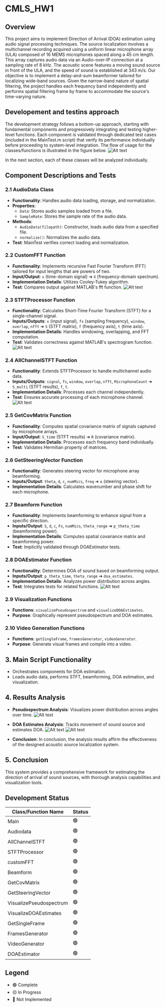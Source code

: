 # CMLS_HW1

## Overview
This project aims to implement Direction of Arrival (DOA) estimation using audio signal processing techniques. The source localization involves a multichannel recording acquired using a uniform linear microphone array (ULA) composed of 16 MEMS microphones spaced along a 45 cm length. This array captures audio data via an Audio-over-IP connection at a sampling rate of 8 kHz. The acoustic scene features a moving sound source in front of the ULA, and the speed of sound is established at 343 m/s.
Our objective is to implement a delay-and-sum beamformer tailored for localizing wide-band sources. Given the narrow-band nature of spatial filtering, the project handles each frequency band independently and performs spatial filtering frame by frame to accommodate the source's time-varying nature. 

##	Developement and testins approach
The development strategy follows a bottom-up approach, starting with fundamental components and progressively integrating and testing higher-level functions. Each component is validated through dedicated test cases (included in the MainTest.m script) that verify its performance individually before proceeding to system-level integration.
The flow of usage for the classes/functions is illustrated in the figure below.
![Alt text](/ReadmeFiles/MainDiagram.png)

In the next section, each of these classes will be analyzed individually.

## Component Descriptions and Tests
### 2.1 AudioData Class
- **Functionality**: Handles audio data loading, storage, and normalization.
- **Properties**: 
  - `Data`: Stores audio samples loaded from a file.
  - `SampleRate`: Stores the sample rate of the audio data.
- **Methods**:
  - `AudioData(filepath)`: Constructor, loads audio data from a specified file.
  - `normalize()`: Normalizes the audio data.
- **Test**: MainTest verifies correct loading and normalization.

### 2.2 CustomFFT Function
- **Functionality**: Implements recursive Fast Fourier Transform (FFT) tailored for input lengths that are powers of two.
- **Input/Output**: `x` (time-domain signal) ➔ `X` (frequency-domain spectrum).
- **Implementation Details**: Utilizes Cooley-Tukey algorithm.
- **Test**: Compares output against MATLAB's fft function.
![Alt text](/ReadmeFiles/Test_FFT.png)

### 2.3 STFTProcessor Function
- **Functionality**: Calculates Short-Time Fourier Transform (STFT) for a single-channel signal.
- **Inputs/Outputs**: `x` (input signal), `fs` (sampling frequency), `window`, `overlap`, `nfft` ➔ `S` (STFT matrix), `f` (frequency axis), `t` (time axis).
- **Implementation Details**: Handles windowing, overlapping, and FFT computation.
- **Test**: Validates correctness against MATLAB's spectrogram function.
![Alt text](/ReadmeFiles/Test_STFT.png)

### 2.4 AllChannelSTFT Function
- **Functionality**: Extends STFTProcessor to handle multichannel audio data.
- **Inputs/Outputs**: `signal`, `fs`, `window`, `overlap`, `nfft`, `MicrophoneCount` ➔ `S_multi` (STFT results), `f`, `t`.
- **Implementation Details**: Processes each channel independently.
- **Test**: Ensures accurate processing of each microphone channel.
![Alt text](/ReadmeFiles/Test_AllChannelSTFT.png)

### 2.5 GetCovMatrix Function
- **Functionality**: Computes spatial covariance matrix of signals captured by microphone arrays.
- **Input/Output**: `S_time` (STFT results) ➔ `R` (covariance matrix).
- **Implementation Details**: Processes each frequency band individually.
- **Test**: Validates Hermitian property of matrices.

### 2.6 GetSteeringVector Function
- **Functionality**: Generates steering vector for microphone array beamforming.
- **Inputs/Output**: `theta`, `d`, `c`, `numMics`, `freq` ➔ `a` (steering vector).
- **Implementation Details**: Calculates wavenumber and phase shift for each microphone.
  
### 2.7 Beamform Function
- **Functionality**: Implements beamforming to enhance signal from a specific direction.
- **Inputs/Output**: `S`, `d`, `c`, `Fs`, `numMics`, `theta_range` ➔ `p_theta_time` (beamforming power).
- **Implementation Details**: Computes spatial covariance matrix and beamforming power.
- **Test**: Implicitly validated through DOAEstimator tests.

### 2.8 DOAEstimator Function
- **Functionality**: Determines DOA of sound based on beamforming output.
- **Inputs/Output**: `p_theta_time`, `theta_range` ➔ `doa_estimates`.
- **Implementation Details**: Analyzes power distribution across angles.
- **Test**: Integrates tests for related functions.
![Alt text](/ReadmeFiles/Test_DOAEstimator.png)


### 2.9 Visualization Functions
- **Functions**: `visualizePseudospectrum` and `visualizeDOAEstimates`.
- **Purpose**: Graphically represent pseudospectrum and DOA estimates.

### 2.10 Video Generation Functions
- **Functions**: `getSingleFrame`, `framesGenerator`, `videoGenerator`.
- **Purpose**: Generate visual frames and compile into a video.

## 3. Main Script Functionality
- Orchestrates components for DOA estimation.
- Loads audio data, performs STFT, beamforming, DOA estimation, and visualization.

## 4. Results Analysis
- **Pseudospectrum Analysis**: Visualizes power distribution across angles over time.
![Alt text](/ReadmeFiles/Pseudospectrum.png)
- **DOA Estimates Analysis**: Tracks movement of sound source and estimates DOA.
![Alt text](/ReadmeFiles/DOAs_over_time.png)
![Alt text](/ReadmeFiles/ArrowSequence.jpg)

- **Conclusion**: In conclusion, the analysis results affirm the effectiveness of the designed acoustic source localization system.

## 5. Conclusion
This system provides a comprehensive framework for estimating the direction of arrival of sound sources, with thorough analysis capabilities and visualization tools.



## Development Status

| Class/Function Name       | Status          |
|---------------------------|-----------------|
| Main                      | :green_circle:  |
| Audiodata                 | :green_circle:  |
| AllChannelSTFT            | :green_circle:  |
| STFTProcessor             | :green_circle:  |
| customFFT                 | :green_circle:  |
| Beamform                  | :green_circle:  |
| GetCovMatrix              | :green_circle:  |
| GetSteeringVector         | :green_circle:  |
| VisualizePseudospectrum   | :green_circle:  |
| VisualizeDOAEstimates     | :green_circle:  |
| GetSingleFrame            | :green_circle:  |
| FramesGenerator           | :green_circle:  |
| VideoGenerator            | :green_circle:  |
| DOAEstimator              | :green_circle:  |


## Legend

- :green_circle: Complete
- :yellow_circle: In Progress
- :red_circle: Not Implemented

